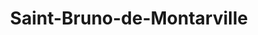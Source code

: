 ---
title: Saint-Bruno-de-Montarville
url: /saint-bruno-de-montarville/
latitude: 45.505
longitude: -73.384
---